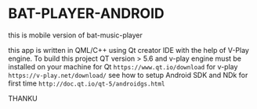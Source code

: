# BAT-PLAYER-ANDROID
this is mobile version of bat-music-player

this app is written in QML/C++ using Qt creator IDE with the help of V-Play engine.
To build this project QT version > 5.6 and v-play engine must be installed on your machine
for Qt `https://www.qt.io/download`
for v-play `https://v-play.net/download/`
see how to setup Android SDK and NDk for first time `http://doc.qt.io/qt-5/androidgs.html`

THANKU
